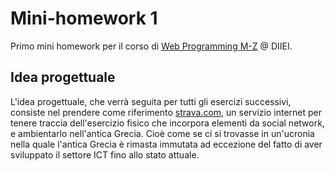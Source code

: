 # Mini-homework 1

Primo mini homework per il corso di [Web Programming M-Z](https://perceivelab.github.io/wp-mz-24) @ DIIEI.

## Idea progettuale

L'idea progettuale, che verrà seguita per tutti gli esercizi successivi,
consiste nel prendere come riferimento [strava.com](https://www.strava.com/),
un servizio internet per tenere traccia dell'esercizio fisico che incorpora
elementi da social network, e ambientarlo nell'antica Grecia.
Cioè come se ci si trovasse in un'ucronia nella quale l'antica Grecia è rimasta
immutata ad eccezione del fatto di aver sviluppato il settore ICT fino allo
stato attuale.
